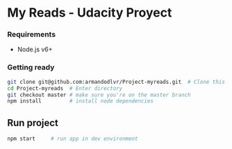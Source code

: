 My Reads - Udacity Proyect
========

### Requirements

* Node.js v6+

### Getting ready

```bash
git clone git@github.com:armandodlvr/Project-myreads.git  # Clone this repo
cd Project-myreads  # Enter directory
git checkout master # make sure you're on the master branch
npm install         # install node dependencies
```

## Run project

```bash
npm start     # run app in dev environment
```
